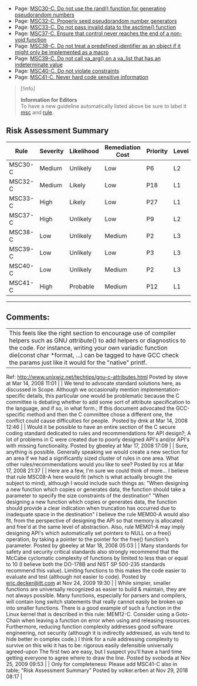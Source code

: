 -   Page:
    [MSC30-C. Do not use the rand() function for generating pseudorandom numbers](/confluence/display/c/MSC30-C.+Do+not+use+the+rand%28%29+function+for+generating+pseudorandom+numbers)
-   Page:
    [MSC32-C. Properly seed pseudorandom number generators](/confluence/display/c/MSC32-C.+Properly+seed+pseudorandom+number+generators)
-   Page:
    [MSC33-C. Do not pass invalid data to the asctime() function](/confluence/display/c/MSC33-C.+Do+not+pass+invalid+data+to+the+asctime%28%29+function)
-   Page:
    [MSC37-C. Ensure that control never reaches the end of a non-void function](/confluence/display/c/MSC37-C.+Ensure+that+control+never+reaches+the+end+of+a+non-void+function)
-   Page:
    [MSC38-C. Do not treat a predefined identifier as an object if it might only be implemented as a macro](/confluence/display/c/MSC38-C.+Do+not+treat+a+predefined+identifier+as+an+object+if+it+might+only+be+implemented+as+a+macro)
-   Page:
    [MSC39-C. Do not call va_arg() on a va_list that has an indeterminate value](/confluence/display/c/MSC39-C.+Do+not+call+va_arg%28%29+on+a+va_list+that+has+an+indeterminate+value)
-   Page:
    [MSC40-C. Do not violate constraints](/confluence/display/c/MSC40-C.+Do+not+violate+constraints)
-   Page:
    [MSC41-C. Never hard code sensitive information](/confluence/display/c/MSC41-C.+Never+hard+code+sensitive+information)
> [!info]  
>
> **Information for Editors**  
> To have a new guideline automatically listed above be sure to label it [msc](https://confluence/label/seccode/msc) and [rule](https://confluence/label/seccode/rule).

## Risk Assessment Summary

| Rule | Severity | Likelihood | Remediation Cost | Priority | Level |
| ----|----|----|----|----|----|
| MSC30-C | Medium | Unlikely | Low | P6 | L2 |
| MSC32-C | Medium | Likely | Low | P18 | L1 |
| MSC33-C | High | Likely | Low | P27 | L1 |
| MSC37-C | High | Unlikely | Low | P9 | L2 |
| MSC38-C | Low | Unlikely | Medium | P2 | L3 |
| MSC39-C | Low | Unlikely | Low | P3 | L3 |
| MSC40-C | Low | Unlikely | Medium | P2 | L3 |
| MSC41-C | High | Probable | Medium | P12 | L1 |

------------------------------------------------------------------------
[](../c/Rule%2014_%20Concurrency%20_CON_) [](https://wiki.sei.cmu.edu/confluence/pages/viewpage.action?pageId=87151983) [](../c/MSC30-C_%20Do%20not%20use%20the%20rand__%20function%20for%20generating%20pseudorandom%20numbers)
## Comments:

|  |
| ----|
| This feels like the right section to encourage use of compiler helpers such as GNU _attribute_() to add helpers or diagnostics to the code. For instance, writing your own variadic function die(const char *format, ...) can be tagged to have GCC check the params just like it would for the "native" printf.
Ref: http://www.unixwiz.net/techtips/gnu-c-attributes.html
                                        Posted by steve at Mar 14, 2008 11:01
                                     |
| We tend to advocate standard solutions here, as discussed in Scope.
Although we occasionally mention implementation-specific details, this particular one would be problematic because the C committee is debating whether to add some sort of attribute specification to the language, and if so, in what form.; If this document advocated the GCC-specific method and then the C committee chose a different one, the conflict could cause difficulties for people. 
                                        Posted by dmk at Mar 14, 2008 12:46
                                     |
| Would it be possible to have an entire section of the C secure coding standard dedicated to rules and recommendations for API design?; A lot of problems in C were created due to poorly designed API's and/or API's with missing functionality.
                                        Posted by gbeeley at Mar 17, 2008 17:09
                                     |
| Sure, anything is possible.  Generally speaking we would create a new section for an area if we had a significantly sized cluster of rules in one area.
What other rules/recommendations would you like to see?
                                        Posted by rcs at Mar 17, 2008 21:37
                                     |
| Here are a few, I'm sure we could think of more...
I believe that rule MSC08-A here would fit (which is what actually brought the subject to mind), although I would include such things as:
"When designing a new function which copies or generates data, the function should take a parameter to specify the size constraints of the destination"
"When designing a new function which copies or generates data, the function should provide a clear indication when truncation has occurred due to inadequate space in the destination"
I believe the rule MEM00-A would also fit, from the perspective of designing the API so that memory is allocated and free'd at the same level of abstraction.
Also, rule MEM01-A may imply designing API's which automatically set pointers to NULL on a free() operation, by taking a pointer to the pointer for the free() function's parameter.
                                        Posted by gbeeley at Mar 18, 2008 05:03
                                     |
| Many standards for safety and security critical standards also strongly recommend that the McCabe cyclomatic complexity of functions by limited to less than or equal to 10 (I believe both the DO-178B and NIST SP 500-235 standards recommend this value). Limiting functions to this makes the code easier to evaluate and test (although not easier to code).
                                        Posted by eric.decker@itt.com at Nov 24, 2009 19:30
                                     |
| While simpler, smaller functions are universally recognized as easier to build & maintain, they are not always possible. Many functions, especially for parsers and compilers, will contain long switch statements that really cannot easily be broken up into smaller functions. There is a good example of such a function in the Linux kernel that is described in this rule: MEM12-C. Consider using a Goto-Chain when leaving a function on error when using and releasing resources.  Furthermore, reducing function complexity addresses good software engineering, not security (although it is indirectly addressed, as vuls tend to hide better in complex code.)
I think for a rule addressing complexity to survive on this wiki it has to be:
    rigorous
    easily defensible
    universally agreed-upon
The first two are easy, but I suspect you'll have a hard time getting everyone to agree where to draw the line.
                                        Posted by svoboda at Nov 25, 2009 09:53
                                     |
| Only for completeness: Please add MSC41-C also in table; "Risk Assessment Summary"
                                        Posted by volker.erben at Nov 29, 2018 08:17
                                     |

